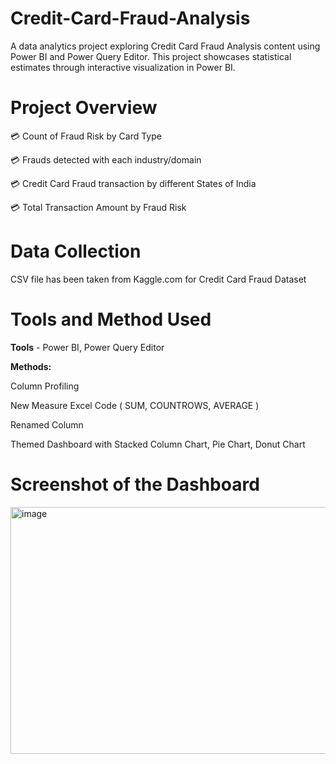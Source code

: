 # Credit-Card-Fraud-Analysis
A data analytics project exploring Credit Card Fraud Analysis content using Power BI and Power Query Editor. This project showcases statistical estimates through interactive visualization in Power BI.

# Project Overview
💳 Count of Fraud Risk by Card Type

💳 Frauds detected with each industry/domain

💳 Credit Card Fraud transaction by different States of India

💳 Total Transaction Amount by Fraud Risk

# Data Collection

CSV file has been taken from Kaggle.com for Credit Card Fraud Dataset

# Tools and Method Used
**Tools** - Power BI, Power Query Editor

**Methods:**

Column Profiling

New Measure Excel Code ( SUM, COUNTROWS, AVERAGE )

Renamed Column

Themed Dashboard with Stacked Column Chart, Pie Chart, Donut Chart

# Screenshot of the Dashboard

<img width="634" height="395" alt="image" src="https://github.com/user-attachments/assets/2f9527cd-0c72-4171-9f69-3b6d98b65706" />



